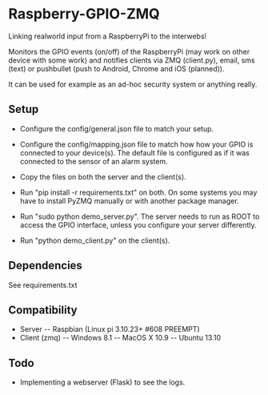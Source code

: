 # Raspberry-GPIO-ZMQ
Linking realworld input from a RaspberryPi to the interwebs!

Monitors the GPIO events (on/off) of the RaspberryPi (may work on other device with some work) and notifies clients via ZMQ (client.py), email, sms (text) or pushbullet (push to Android, Chrome and iOS (planned)).

It can be used for example as an ad-hoc security system or anything really.

## Setup

- Configure the config/general.json file to match your setup.
- Configure the config/mapping.json file to match how how your GPIO is connected to your device(s). The default file is configured as if it was connected to the sensor of an alarm system.

- Copy the files on both the server and the client(s).
- Run "pip install -r requirements.txt" on both. On some systems you may have to install PyZMQ manually or with another package manager.
- Run "sudo python demo_server.py". The server needs to run as ROOT to access the GPIO interface, unless you configure your server differently.
- Run "python demo_client.py" on the client(s).

## Dependencies
See requirements.txt

## Compatibility
- Server
-- Raspbian (Linux pi 3.10.23+ #608 PREEMPT)
- Client (zmq)
-- Windows 8.1
-- MacOS X 10.9
-- Ubuntu 13.10
 
## Todo

- Implementing a webserver (Flask) to see the logs.
